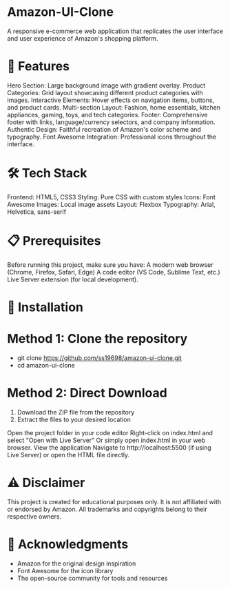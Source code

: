 # Amazon-UI-Clone 
A responsive e-commerce web application that replicates the user interface and user experience of Amazon's shopping platform.

# 🚀 Features 
Hero Section: Large background image with gradient overlay. 
Product Categories: Grid layout showcasing different product categories with images. 
Interactive Elements: Hover effects on navigation items, buttons, and product cards. 
Multi-section Layout: Fashion, home essentials, kitchen appliances, gaming, toys, and tech categories. 
Footer: Comprehensive footer with links, language/currency selectors, and company information. 
Authentic Design: Faithful recreation of Amazon's color scheme and typography. 
Font Awesome Integration: Professional icons throughout the interface. 

# 🛠️ Tech Stack 
Frontend: HTML5, CSS3 
Styling: Pure CSS with custom styles 
Icons: Font Awesome 
Images: Local image assets 
Layout: Flexbox 
Typography: Arial, Helvetica, sans-serif 

# 📋 Prerequisites 
Before running this project, make sure you have: A modern web browser (Chrome, Firefox, Safari, Edge) A code editor (VS Code, Sublime Text, etc.) Live Server extension (for local development).

# 🔧 Installation
# Method 1: Clone the repository 
  - git clone https://github.com/ss19698/amazon-ui-clone.git 
  - cd amazon-ui-clone
# Method 2: Direct Download
1. Download the ZIP file from the repository
2. Extract the files to your desired location

Open the project folder in your code editor Right-click on index.html and select "Open with Live Server" Or simply open index.html in your web browser.
View the application Navigate to http://localhost:5500 (if using Live Server) or open the HTML file directly.

# ⚠️ Disclaimer
This project is created for educational purposes only. It is not affiliated with or endorsed by Amazon. All trademarks and copyrights belong to their respective owners.

# 🙏 Acknowledgments
 * Amazon for the original design inspiration
 * Font Awesome for the icon library
 * The open-source community for tools and resources
